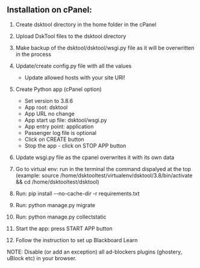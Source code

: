 ## Installation on cPanel: ##

1. Create dsktool directory in the home folder in the cPanel

2. Upload DskTool files to the dsktool directory

3. Make backup of the dsktool/dsktool/wsgi.py file as it will be overwritten in the process

4. Update/create config.py file with all the values
    * Update allowed hosts with your site URI!

5. Create Python app (cPanel option)
    * Set version to 3.8.6
    * App root: dsktool
    * App URL no change
    * App start up file: dsktool/wsgi.py
    * App entry point: application
    * Passenger log file is optional
    * Click on CREATE button
    * Stop the app - click on STOP APP button

6. Update wsgi.py file as the cpanel overwrites it with its own data

7. Go to virtual env: run in the terminal the command dispalyed at the top (example: source /home/dsktooltest/virtualenv/dsktool/3.8/bin/activate && cd /home/dsktooltest/dsktool)

8. Run: pip install --no-cache-dir -r requirements.txt

9. Run: python manage.py migrate

10. Run: python manage.py collectstatic

11. Start the app: press START APP button

12. Follow the instruction to set up Blackboard Learn

NOTE: 
  Disable (or add an exception) all ad-blockers plugins (ghostery, uBlock etc) in your browser.